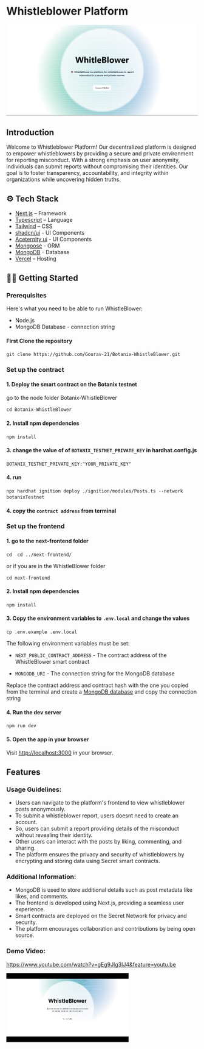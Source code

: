 # Whistleblower Platform

![Whistleblower](image-2.png)

## Introduction

Welcome to Whistleblower Platform! Our decentralized platform is designed to empower whistleblowers by providing a secure and private environment for reporting misconduct. With a strong emphasis on user anonymity, individuals can submit reports without compromising their identities. Our goal is to foster transparency, accountability, and integrity within organizations while uncovering hidden truths.

## ⚙️ Tech Stack

- [Next.js](https://nextjs.org/) – Framework
- [Typescript](https://www.typescriptlang.org/) – Language
- [Tailwind](https://tailwindcss.com/) – CSS
- [shadcn/ui](https://ui.shadcn.com) - UI Components
- [Aceternity ui](https://ui.aceternity.com/) - UI Components
- [Mongoose](https://mongoosejs.com/) - ORM
- [MongoDB](https://www.mongodb.com/) - Database
- [Vercel](https://vercel.com/) – Hosting

## 👨‍💻 Getting Started

### Prerequisites

Here's what you need to be able to run WhistleBlower:

- Node.js
- MongoDB Database - connection string

#### First Clone the repository

```shell
git clone https://github.com/Gourav-21/Botanix-WhistleBlower.git

```

### Set up the contract

#### 1. Deploy the smart contract on the Botanix testnet

go to the node folder Botanix-WhistleBlower

```shell
cd Botanix-WhistleBlower
```

#### 2. Install npm dependencies

```shell
npm install
```

#### 3. change the value of of `BOTANIX_TESTNET_PRIVATE_KEY` in hardhat.config.js

```shell
BOTANIX_TESTNET_PRIVATE_KEY:"YOUR_PRIVATE_KEY"
```

#### 4. run

```shell
npx hardhat ignition deploy ./ignition/modules/Posts.ts --network botanixTestnet
```

#### 4. copy the `contract address` from terminal

### Set up the frontend

#### 1. go to the next-frontend folder

```shell
cd  cd ../next-frontend/
```

or if you are in the WhistleBlower folder

```
cd next-frontend
```

#### 2. Install npm dependencies

```shell
npm install
```

#### 3. Copy the environment variables to `.env.local` and change the values

```shell
cp .env.example .env.local
```

The following environment variables must be set:

- `NEXT_PUBLIC_CONTRACT_ADDRESS` - The contract address of the WhistleBlower smart contract

- `MONGODB_URI` - The connection string for the MongoDB database

Replace the contract address and contract hash with the one you copied from the terminal
and create a [MongoDB database](https://www.mongodb.com/) and copy the connection string

#### 4. Run the dev server

```shell
npm run dev
```

#### 5. Open the app in your browser

Visit [http://localhost:3000](http://localhost:3000) in your browser.

## Features

### Usage Guidelines:

- Users can navigate to the platform's frontend to view whistleblower posts anonymously.
- To submit a whistleblower report, users doesnt need to create an account.
- So, users can submit a report providing details of the misconduct without revealing their identity.
- Other users can interact with the posts by liking, commenting, and sharing.
- The platform ensures the privacy and security of whistleblowers by encrypting and storing data using Secret smart contracts.

### Additional Information:

- MongoDB is used to store additional details such as post metadata like likes, and comments.
- The frontend is developed using Next.js, providing a seamless user experience.
- Smart contracts are deployed on the Secret Network for privacy and security.
- The platform encourages collaboration and contributions by being open source.

### Demo Video:

https://www.youtube.com/watch?v=gEg9Jlg3IJ4&feature=youtu.be

[![Whistleblower](WhistleBlower.gif)](https://www.youtube.com/watch?v=gEg9Jlg3IJ4)
